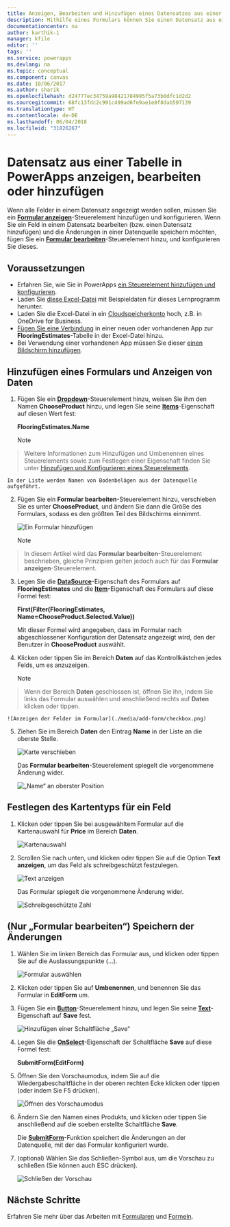 ```yaml
---
title: Anzeigen, Bearbeiten und Hinzufügen eines Datensatzes aus einer Tabelle | Microsoft-Dokumentation
description: Mithilfe eines Formulars können Sie einen Datensatz aus einer Tabelle in der Datenquelle anzeigen, bearbeiten oder hinzufügen.
documentationcenter: na
author: karthik-1
manager: kfile
editor: ''
tags: ''
ms.service: powerapps
ms.devlang: na
ms.topic: conceptual
ms.component: canvas
ms.date: 10/06/2017
ms.author: sharik
ms.openlocfilehash: d24777ec34759a98421784995f5a73b0dfc1d2d2
ms.sourcegitcommit: 68fc13fdc2c991c499ad6fe9ae1e0f8dab597139
ms.translationtype: HT
ms.contentlocale: de-DE
ms.lasthandoff: 06/04/2018
ms.locfileid: "31826267"
---
```

# <a name="show-edit-or-add-a-record-from-a-table-in-powerapps"></a>Datensatz aus einer Tabelle in PowerApps anzeigen, bearbeiten oder hinzufügen
Wenn alle Felder in einem Datensatz angezeigt werden sollen, müssen Sie ein **[Formular anzeigen](controls/control-form-detail.md)**-Steuerelement hinzufügen und konfigurieren. Wenn Sie ein Feld in einem Datensatz bearbeiten (bzw. einen Datensatz hinzufügen) und die Änderungen in einer Datenquelle speichern möchten, fügen Sie ein **[Formular bearbeiten](controls/control-form-detail.md)**-Steuerelement hinzu, und konfigurieren Sie dieses.

## <a name="prerequisites"></a>Voraussetzungen

* Erfahren Sie, wie Sie in PowerApps [ein Steuerelement hinzufügen und konfigurieren](add-configure-controls.md).
* Laden Sie [diese Excel-Datei](https://az787822.vo.msecnd.net/documentation/get-started-from-data/FlooringEstimates.xlsx) mit Beispieldaten für dieses Lernprogramm herunter.
* Laden Sie die Excel-Datei in ein [Cloudspeicherkonto](connections/cloud-storage-blob-connections.md) hoch, z.B. in OneDrive for Business.
* [Fügen Sie eine Verbindung](add-data-connection.md) in einer neuen oder vorhandenen App zur **FlooringEstimates**-Tabelle in der Excel-Datei hinzu.
* Bei Verwendung einer vorhandenen App müssen Sie dieser [einen Bildschirm hinzufügen](add-screen-context-variables.md).

## <a name="add-a-form-and-show-data"></a>Hinzufügen eines Formulars und Anzeigen von Daten
1. Fügen Sie ein **[Dropdown](controls/control-drop-down.md)**-Steuerelement hinzu, weisen Sie ihm den Namen **ChooseProduct** hinzu, und legen Sie seine **[Items](controls/properties-core.md)**-Eigenschaft auf diesen Wert fest:

    **FlooringEstimates.Name**

    > [!NOTE]
> Weitere Informationen zum Hinzufügen und Umbenennen eines Steuerelements sowie zum Festlegen einer Eigenschaft finden Sie unter [Hinzufügen und Konfigurieren eines Steuerelements](add-configure-controls.md).

    In der Liste werden Namen von Bodenbelägen aus der Datenquelle aufgeführt.

2. Fügen Sie ein **Formular bearbeiten**-Steuerelement hinzu, verschieben Sie es unter **ChooseProduct**, und ändern Sie dann die Größe des Formulars, sodass es den größten Teil des Bildschirms einnimmt.

    ![Ein Formular hinzufügen](./media/add-form/add-a-form.png)

    > [!NOTE]
> In diesem Artikel wird das **Formular bearbeiten**-Steuerelement beschrieben, gleiche Prinzipien gelten jedoch auch für das **Formular anzeigen**-Steuerelement.

3. Legen Sie die **[DataSource](controls/control-form-detail.md)**-Eigenschaft des Formulars auf **FlooringEstimates** und die **[Item](controls/control-form-detail.md)**-Eigenschaft des Formulars auf diese Formel fest:

   **First(Filter(FlooringEstimates, Name=ChooseProduct.Selected.Value))**

   Mit dieser Formel wird angegeben, dass im Formular nach abgeschlossener Konfiguration der Datensatz angezeigt wird, den der Benutzer in **ChooseProduct** auswählt.

4. Klicken oder tippen Sie im Bereich **Daten** auf das Kontrollkästchen jedes Felds, um es anzuzeigen.

    > [!NOTE]
> Wenn der Bereich **Daten** geschlossen ist, öffnen Sie ihn, indem Sie links das Formular auswählen und anschließend rechts auf **Daten** klicken oder tippen.

    ![Anzeigen der Felder im Formular](./media/add-form/checkbox.png)

5. Ziehen Sie im Bereich **Daten** den Eintrag **Name** in der Liste an die oberste Stelle.

    ![Karte verschieben](./media/add-form/drag-field.png)

    Das **Formular bearbeiten**-Steuerelement spiegelt die vorgenommene Änderung wider.

    ![„Name“ an oberster Position](./media/add-form/move-card-form.png)

## <a name="set-the-card-type-for-a-field"></a>Festlegen des Kartentyps für ein Feld
1. Klicken oder tippen Sie bei ausgewähltem Formular auf die Kartenauswahl für **Price** im Bereich **Daten**.

    ![Kartenauswahl](./media/add-form/price-card2.png)

2. Scrollen Sie nach unten, und klicken oder tippen Sie auf die Option **Text anzeigen**, um das Feld als schreibgeschützt festzulegen.

    ![Text anzeigen](./media/add-form/view-text.png)

    Das Formular spiegelt die vorgenommene Änderung wider.

    ![Schreibgeschützte Zahl](./media/add-form/read-only.png)  

## <a name="edit-form-only-save-changes"></a>(Nur „Formular bearbeiten“) Speichern der Änderungen
1. Wählen Sie im linken Bereich das Formular aus, und klicken oder tippen Sie auf die Auslassungspunkte (...).

   ![Formular auswählen](./media/add-form/select-form.png)

2. Klicken oder tippen Sie auf **Umbenennen**, und benennen Sie das Formular in **EditForm** um.

3. Fügen Sie ein **[Button](controls/control-button.md)**-Steuerelement hinzu, und legen Sie seine **[Text](controls/properties-core.md)**-Eigenschaft auf **Save** fest.

    ![Hinzufügen einer Schaltfläche „Save“](./media/add-form/save-button.png)  

4. Legen Sie die **[OnSelect](controls/properties-core.md)**-Eigenschaft der Schaltfläche **Save** auf diese Formel fest:

   **SubmitForm(EditForm)**

5. Öffnen Sie den Vorschaumodus, indem Sie auf die Wiedergabeschaltfläche in der oberen rechten Ecke klicken oder tippen (oder indem Sie F5 drücken).

    ![Öffnen des Vorschaumodus](./media/add-form/open-preview.png)

6. Ändern Sie den Namen eines Produkts, und klicken oder tippen Sie anschließend auf die soeben erstellte Schaltfläche **Save**.

    Die **[SubmitForm](functions/function-form.md)**-Funktion speichert die Änderungen an der Datenquelle, mit der das Formular konfiguriert wurde.

7. (optional) Wählen Sie das Schließen-Symbol aus, um die Vorschau zu schließen (Sie können auch ESC drücken).

    ![Schließen der Vorschau](./media/add-form/close-preview.png)

## <a name="next-steps"></a>Nächste Schritte
Erfahren Sie mehr über das Arbeiten mit [Formularen](working-with-forms.md) und [Formeln](working-with-formulas.md).
